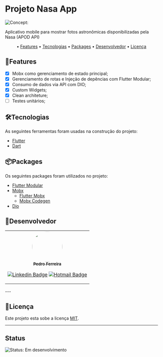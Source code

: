 # Projeto Nasa App

![Concept:](https://img.shields.io/badge/Concept-MVP-green)

Aplicativo mobile para mostrar fotos astronômicas disponibilizadas pela Nasa (APOD API)

<p align="center"> • 
 <a href="#features">Features</a> •
 <a href="#tecnologias">Tecnologias</a> • 
 <a href="#packages">Packages</a> • 
 <a href="#desenvolvedores">Desenvolvedor</a> •
 <a href="#licença">Licença</a>
</p>

## 🧩Features

- [x] Mobx como gerenciamento de estado principal;
- [x] Gerenciamento de rotas e Injeção de depências com Flutter Modular;
- [x] Consumo de dados via API com DIO;
- [x] Custom Widgets;
- [x] Clean architeture;
- [ ] Testes unitários;

## 🛠Tecnologias

As seguintes ferramentas foram usadas na construção do projeto:

- [Flutter](https://flutter.dev/)
- [Dart](https://dart.dev/)

## 📦Packages

Os seguintes packages foram utilizados no projeto:

- [Flutter Modular](https://pub.dev/packages?q=flutter_modular)
- [Mobx](https://pub.dev/packages/mobx)
  - [Flutter Mobx](https://pub.dev/packages/flutter_mobx)
  - [Mobx Codegen](https://pub.dev/packages/mobx_codegen)
- [Dio](https://pub.dev/packages/dio)

## 📱Desenvolvedor

<table>
<tr>

<td>
<div align="center">
<a href="https://github.com/pedroenrre">
 <img style="border-radius: 50%;" src="https://media-exp1.licdn.com/dms/image/C4E03AQHPHYy0A_IJnw/profile-displayphoto-shrink_800_800/0/1544548714728?e=1655942400&v=beta&t=iAyuaelGr1QrDwl2Wa7KVld7FtJBJ_86iNUdCBWnf-Q" width="100px;" alt=""/>
 <br />
 <sub><b>Pedro Ferreira</b></sub></a> <a href="https://github.com/pedroenrre" title="Github"></a>
<p>

[![Linkedin Badge](https://img.shields.io/badge/-Pedro-blue?style=flat-square&logo=Linkedin&logoColor=white&link=https://www.linkedin.com/in/pedro-ferreira-a825758b/)](https://www.linkedin.com/in/pedro-ferreira-a825758b/)
[![Hotmail Badge](https://img.shields.io/badge/-Hotmail-0078D4?style=flat-square&logo=microsoft-outlook&logoColor=white&link=mailto:pedro_enrre@hotmail.com)](mailto:pedro_enrre@hotmail.com)

</div>
</td>

</tr>
</table>
---

## 📝Licença

Este projeto esta sobe a licença [MIT](./LICENSE).

---

## Status

![Status: Em desenvolvimento](https://img.shields.io/badge/Status-Em%20desenvolvimento-blue)
